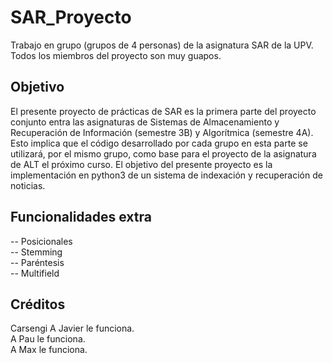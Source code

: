 # SAR_Proyecto
Trabajo en grupo (grupos de 4 personas) de la asignatura SAR de la UPV. Todos los miembros del proyecto son muy guapos.
## Objetivo
El presente proyecto de prácticas de SAR es la primera parte del proyecto conjunto entra las
asignaturas de Sistemas de Almacenamiento y Recuperación de Información (semestre 3B)
y Algorítmica (semestre 4A). Esto implica que el código desarrollado por cada grupo en esta
parte se utilizará, por el mismo grupo, como base para el proyecto de la asignatura de ALT
el próximo curso.
El objetivo del presente proyecto es la implementación en python3 de un sistema de indexación
y recuperación de noticias.

## Funcionalidades extra
-- Posicionales<br/>
-- Stemming<br/>
-- Paréntesis<br/>
-- Multifield<br/>

## Créditos
Carsengi
A Javier le funciona.<br/>
A Pau le funciona.<br/>
A Max le funciona.<br/>

